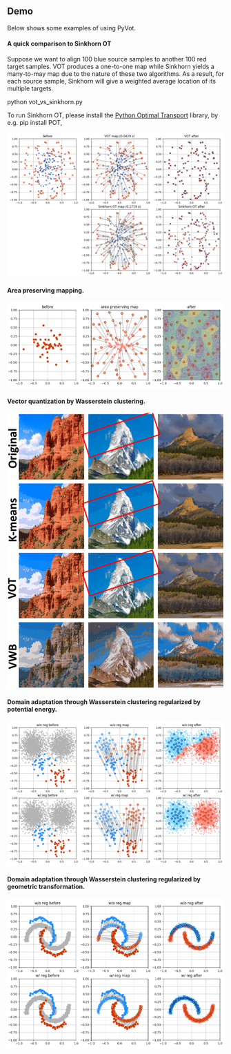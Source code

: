 ## Demo

Below shows some examples of using PyVot.


#### A quick comparison to Sinkhorn OT
Suppose we want to align 100 blue source samples to another 100 red target samples. 
VOT produces a one-to-one map while Sinkhorn yields a 
many-to-may map due to the nature of these two algorithms. As a result,
for each source sample, Sinkhorn will give a weighted average location of its
multiple targets.

python vot_vs_sinkhorn.py

To run Sinkhorn OT, please install the [Python Optimal Transport](https://github.com/rflamary/POT) library, by e.g. pip install POT, 

![alt text](pics/vot_vs_sinkhorn.png?raw=true)
 

#### Area preserving mapping. 

![alt text](pics/area_preserve.png?raw=true)


#### Vector quantization by Wasserstein clustering.

![alt text](pics/color.png?raw=true)


#### Domain adaptation through Wasserstein clustering regularized by potential energy.

![alt text](pics/rwm_potential.png?raw=true)

#### Domain adaptation through Wasserstein clustering regularized by geometric transformation.

![alt text](pics/rwm_transform.png?raw=true)
